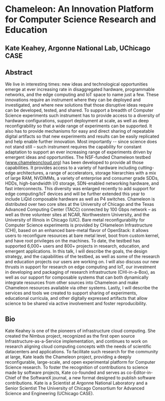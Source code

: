 # Chameleon: An Innovation Platform for Computer Science Research and Education
## Kate Keahey, Argonne National Lab, UChicago CASE

## Abstract
We live in interesting times: new ideas and technological opportunities emerge at ever increasing rate in disaggregated hardware, programmable networks, and the edge computing and IoT space to name just a few. These innovations require an instrument where they can be deployed and investigated, and where new solutions that those disruptive ideas require can be developed, tested, and shared. To support a breadth of Computer Science experiments  such instrument has to provide access to a diversity of hardware configurations, support deployment at scale, as well as deep reconfigrability so that a wide range of experiments can be supported. It also has to provide mechanisms for easy and direct sharing of repeatable digital artifacts so that new experiments and results can be easily replicated and help enable further innovation. Most importantly -- since science does not stand still – such instrument requires the capability for constant adaptation to support an ever increasing range of experiments driven by emergent ideas and opportunities.  The NSF-funded Chameleon testbed (www.chameleoncloud.org) has been developed to provide all those capabilities.  It provides access to a variety of hardware including cutting-edge architectures, a range of accelerators, storage hierarchies with a mix of large RAM, NVDIMMs, a variety of enterprise and consumer grade SDDs, HDDs, high-bandwidth I/0 storage, SDN-enabled networking hardware, and fast interconnects. This diversity was enlarged recently to add support for edge computing/IoT devices and will be further extended this year to include LiQid composable hardware as well as P4 switches. Chameleon is distributed over two core sites at the University of Chicago and the Texas Advanced Computing Center (TACC) connected by 100 Gbps network – as well as three volunteer sites at NCAR, Northwestern University, and the University of Illinois in Chicago (UIC). Bare metal reconfigurability for Computer Science experiments is provided by CHameleon Infrastructure (CHI), based on an enhanced bare-metal flavor of OpenStack: it allows users to reconfigure resources at bare metal level, boot from custom kernel, and have root privileges on the machines. To date, the testbed has supported 6,000+ users and 800+ projects in research, education, and emergent applications.  In this talk, I will describe the goals, the design strategy, and the capabilities of the testbed, as well as some of the research and education projects our users are working on. I will also discuss our new thrusts in support for research on edge computing and IoT, our investment in developing and packaging of research infrastructure (CHI-in-a-Box), as well as our support for composable systems that can both dynamically integrate resources from other sources into Chameleon and make Chameleon resources available via other systems. Lastly, I will describe the services and tools we created to support sharing of experiments, educational curricula, and other digitally expressed artifacts that allow science to be shared via active involvement and foster reproducibility.

## Bio
Kate Keahey is one of the pioneers of infrastructure cloud computing. She created the Nimbus project, recognized as the first open source Infrastructure-as-a-Service implementation, and continues to work on research aligning cloud computing concepts with the needs of scientific datacenters and applications. To facilitate such research for the community at large, Kate leads the Chameleon project, providing a deeply reconfigurable, large-scale, and open experimental platform for Computer Science research. To foster the recognition of contributions to science made by software projects, Kate co-founded and serves as co-Editor-in-Chief of the SoftwareX journal, a new format designed to publish software contributions. Kate is a Scientist at Argonne National Laboratory and a Senior Scientist The University of Chicago Consortium for Advanced Science and Engineering (UChicago CASE).
